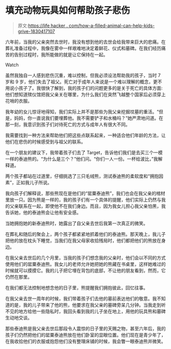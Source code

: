 # 填充动物玩具如何帮助孩子悲伤

> 原文:[https://life hacker . com/how-a-filled-animal-can-help-kids-grive-1830417107](https://lifehacker.com/how-a-stuffed-animal-can-help-kids-grieve-1830417107)

六年前，当我的父亲突然去世时，我没有想到他的去世会给我带来巨大的悲痛。在葬礼准备过程中，我像在雾中一样艰难地决定着鲜花、仪式和墓碑。在我们经历痛苦的告别过程时，我所能做的就是让它保持在一起。

Watch

虽然我独自一人感到悲伤沉重，难以控制，但我必须设法帮助我的孩子，当时 7 岁和 9 岁，他们失去了祖父。死亡对于成年人来说是一个难以理解的概念，更不用说小孩子了。我很快了解到，我的孩子们的问题更多的是关于死亡的具体方面:他们想知道殡仪馆把我父亲关在哪里，为什么我们在突然飞越整个国家后必须穿上花哨的衣服。

我年幼的女儿惊讶地得知，我们实际上并不是那些为我父亲挖掘坟墓的重活。“但是，妈妈，你一直说我们要埋葬他。我不需要铲子和水桶吗？”她严肃地问道。在那一刻，我意识到孩子们对待死亡的方式与成年人有很大不同。

我需要找到一种方法来帮助他们把这些点联系起来，一种适合他们年龄的方法，让他们在悲伤的时候感受到与祖父的联系。

在一个朋友的建议下，我带着孩子们去了 Target，告诉他们我们是去买三个一模一样的泰迪熊的。“为什么是三个？”他们问。“你们一人一份。一杯给波比，”我解释道。

两个孩子都站在过道里，仔细挑选了三只毛绒熊，测试泰迪熊的柔软度和“拥抱因素”，正如我儿子所说。

我向孩子们解释说，那些熊现在是他们的“罂粟泰迪熊”，我们也会在我父亲的棺材里放一只。因为熊是一样的，我的孩子们有一个具体的提醒，他们实际上仍然与我的父亲联系在一起，即使他不在我们身边。而且，因为我女儿担心我父亲怕黑，我告诉她，他的泰迪熊会让他有安全感。

当她拥抱她的新泰迪熊时，她露出了自父亲去世后我第一次真正的微笑。

在葬礼和随后的聚会上，两个孩子都紧紧地抓着他们的泰迪熊。那天晚上，我儿子把他的放在枕头下睡觉，当我们在我父母家收拾残局时，他们都把他们的熊放在身边。

在我父亲去世后的几个月里，当我的孩子们想念我的父亲时，他们会以不同的方式使用他们的罂粟泰迪熊。我女儿的老师允许她把她的熊藏在书桌里，这样她难过的时候就可以摸摸它。我的儿子把它埋在背包的底部，不让他的朋友看到，然而，它仍然在那里。

在我们都无法控制地想念他的日子里，熊提醒我们拥抱彼此，回忆往事。

在我父亲去世一周年的时候，我们带着孩子们去他的墓前表达他们的敬意。我不知道的是，我的儿子带来了他的熊，他要求在我父亲的墓碑旁呆几分钟。当我走到听不见的地方给他一些隐私时，我回头看到我的儿子坐在地上，用他的玩具熊和墓碑生动地交谈。

那些泰迪熊是我父亲去世后那段令人震惊的日子里的天赐之物，甚至六年后，我的孩子们仍然把他们的罂粟泰迪熊放在他们卧室的显眼位置。他们现在是青少年了，在我收拾他们的衣服或抱怨他们没有整理床铺的时候，我会瞥一眼泰迪熊并微笑。